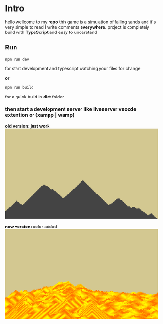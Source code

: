 # Intro
hello wellcome to my **repo** this game is a simulation of falling sands
and it's very simple to read I write comments **everywhere**.
project is completely build with **TypeScript** and easy to understand

## Run
```bash
npm run dev
```
for start development and typescript watching your files for change

**or**
```bash
npm run build
```
for a quick build in **dist** folder

### then start a development server like liveserver vsocde extention or (xampp | wamp)

**old version: just work**
![img](docs/img1.png)

**new version:** color added
![img](docs/img2.png)
